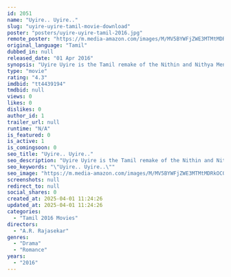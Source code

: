 ```yaml
---
id: 2051
name: "Uyire.. Uyire.."
slug: "uyire-uyire-tamil-movie-download"
poster: "posters/uyire-uyire-tamil-2016.jpg"
remote_poster: "https://m.media-amazon.com/images/M/MV5BYWFjZWE3MTMtMDRkOC00MWFjLWFkYmMtYzU0MjUzNzgxZTZiXkEyXkFqcGdeQXVyMjMwODI3NDE@._V1_SX300.jpg"
original_language: "Tamil"
dubbed_in: null
released_date: "01 Apr 2016"
synopsis: "Uyire Uyire is the Tamil remake of the Nithin and Nithya Menen Telugu starrer - Ishq."
type: "movie"
rating: "4.3"
imdbid: "tt4439194"
tmdbid: null
views: 0
likes: 0
dislikes: 0
author_id: 1
trailer_url: null
runtime: "N/A"
is_featured: 0
is_active: 1
is_comingsoon: 0
seo_title: "Uyire.. Uyire.."
seo_description: "Uyire Uyire is the Tamil remake of the Nithin and Nithya Menen Telugu starrer - Ishq."
seo_keywords: "\"Uyire.. Uyire..\""
seo_image: "https://m.media-amazon.com/images/M/MV5BYWFjZWE3MTMtMDRkOC00MWFjLWFkYmMtYzU0MjUzNzgxZTZiXkEyXkFqcGdeQXVyMjMwODI3NDE@._V1_SX300.jpg"
screenshots: null
redirect_to: null
social_shares: 0
created_at: 2025-04-01 11:24:26
updated_at: 2025-04-01 11:24:26
categories:
  - "Tamil 2016 Movies"
directors:
  - "A.R. Rajasekar"
genres:
  - "Drama"
  - "Romance"
years:
  - "2016"
---
```


